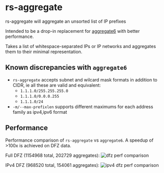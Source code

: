 # rs-aggregate
rs-aggregate will aggregate an unsorted list of IP prefixes

Intended to be a drop-in replacement for [aggregate6](https://github.com/job/aggregate6) with better performance.

Takes a list of whitespace-separated IPs or IP networks and aggregates them to their minimal representation.

## Known discrepancies with `aggregate6`

* `rs-aggregate` accepts subnet and wilcard mask formats in addition to CIDR, ie all these are valid and equivalent:
  * `1.1.1.0/255.255.255.0`
  * `1.1.1.0/0.0.0.255`
  * `1.1.1.0/24`
* `-m/--max-prefixlen` supports different maximums for each address family as ipv4,ipv6 format

## Performance

Performance comparison of `rs-aggregate` vs `aggregate6`. A speedup of >100x is achieved on DFZ data.

Full DFZ (1154968 total, 202729 aggregates):
![dfz perf comparison](perfdata/perfcomp_all.png)

IPv4 DFZ (968520 total, 154061 aggregates):
![ipv4 dfz perf comparison](perfdata/perfcomp_v4.png)